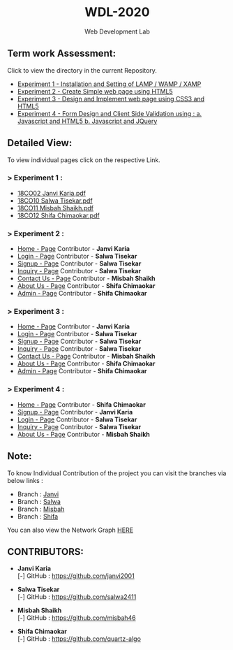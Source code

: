 <h1 align="center">WDL-2020</h1>
<p align="center">Web Development Lab</p>

## Term work Assessment:

Click to view the directory in the current Repository.
- <a href="https://github.com/janvi2001/WDL-2020/tree/master/exp1">Experiment 1 - Installation and Setting of LAMP / WAMP / XAMP</a>
- <a href="https://github.com/janvi2001/WDL-2020/tree/master/exp2">Experiment 2 - Create Simple web page using HTML5</a>
- <a href="https://github.com/janvi2001/WDL-2020/tree/master/exp3">Experiment 3 - Design and Implement web page using CSS3 and HTML5</a>
- <a href="https://github.com/janvi2001/WDL-2020/tree/master/exp4">Experiment 4 - Form Design and Client Side Validation using :
a. Javascript and HTML5 
b. Javascript and JQuery  </a>

## Detailed View:

To view individual pages click on the respective Link.

### > Experiment 1 :

- <a href="https://janvi2001.github.io/WDL-2020/exp1/scrshot.pdf">18CO02 Janvi Karia.pdf</a>
- <a href="https://janvi2001.github.io/WDL-2020/exp1/ss.pdf">18CO10 Salwa Tisekar.pdf</a>
- <a href="https://janvi2001.github.io/WDL-2020/exp1/EXP01.pdf">18CO11 Misbah Shaikh.pdf</a>
- <a href="https://janvi2001.github.io/WDL-2020/exp1/exp1.pdf">18CO12 Shifa Chimaokar.pdf</a>

### > Experiment 2 :

- <a href="https://janvi2001.github.io/WDL-2020/exp2/">Home - Page</a> Contributor - <b>Janvi Karia</b>
- <a href="https://janvi2001.github.io/WDL-2020/exp2/login.html">Login - Page</a> Contributor - <b>Salwa Tisekar</b>
- <a href="https://janvi2001.github.io/WDL-2020/exp2/signup.html">Signup - Page</a> Contributor - <b>Salwa Tisekar</b>
- <a href="https://janvi2001.github.io/WDL-2020/exp2/inquiry.html">Inquiry - Page</a> Contributor - <b>Salwa Tisekar</b>
- <a href="https://janvi2001.github.io/WDL-2020/exp2/contactus.html">Contact Us - Page</a> Contributor - <b>Misbah Shaikh</b>
- <a href="https://janvi2001.github.io/WDL-2020/exp2/aboutus.html">About Us - Page</a> Contributor - <b>Shifa Chimaokar</b>
- <a href="https://janvi2001.github.io/WDL-2020/exp2/admin.html">Admin - Page</a> Contributor - <b>Shifa Chimaokar</b>

### > Experiment 3 :

- <a href="https://janvi2001.github.io/WDL-2020/exp3/">Home - Page</a> Contributor - <b>Janvi Karia</b>
- <a href="https://janvi2001.github.io/WDL-2020/exp3/login.html">Login - Page</a> Contributor - <b>Salwa Tisekar</b>
- <a href="https://janvi2001.github.io/WDL-2020/exp3/signup.html">Signup - Page</a> Contributor - <b>Salwa Tisekar</b>
- <a href="https://janvi2001.github.io/WDL-2020/exp3/inquiry.html">Inquiry - Page</a> Contributor - <b>Salwa Tisekar</b>
- <a href="https://janvi2001.github.io/WDL-2020/exp3/contactus.html">Contact Us - Page</a> Contributor - <b>Misbah Shaikh</b>
- <a href="https://janvi2001.github.io/WDL-2020/exp3/aboutus.html">About Us - Page</a> Contributor - <b>Shifa Chimaokar</b>
- <a href="https://janvi2001.github.io/WDL-2020/exp3/admin.html">Admin - Page</a> Contributor - <b>Shifa Chimaokar</b>

### > Experiment 4 :

- <a href="https://janvi2001.github.io/WDL-2020/exp4/index.html">Home - Page</a> Contributor - <b>Shifa Chimaokar</b>
- <a href="https://janvi2001.github.io/WDL-2020/exp4/signup.html">Signup - Page</a> Contributor - <b>Janvi Karia</b>
- <a href="https://janvi2001.github.io/WDL-2020/exp4/login.html">Login - Page</a> Contributor - <b>Salwa Tisekar</b>
- <a href="https://janvi2001.github.io/WDL-2020/exp4/inquiry.html">Inquiry - Page</a> Contributor - <b>Salwa Tisekar</b>
- <a href="https://janvi2001.github.io/WDL-2020/exp4/aboutus.html">About Us - Page</a> Contributor - <b>Misbah Shaikh</b>

## Note:

To know Individual Contribution of the project you can visit the branches via below links :
- Branch : <a href="https://github.com/janvi2001/WDL-2020/tree/Janvi">Janvi</a>
- Branch : <a href="https://github.com/janvi2001/WDL-2020/tree/Salwa">Salwa</a>
- Branch : <a href="https://github.com/janvi2001/WDL-2020/tree/Misbah">Misbah</a>
- Branch : <a href="https://github.com/janvi2001/WDL-2020/tree/Shifa">Shifa</a>

You can also view the Network Graph <a href="https://github.com/janvi2001/WDL-2020/network">HERE</a>

## CONTRIBUTORS:

- **Janvi Karia**<br>
[-] GitHub : <a href="https://github.com/janvi2001">https://github.com/janvi2001</a>

- **Salwa Tisekar**<br>
[-] GitHub : <a href="https://github.com/salwa2411">https://github.com/salwa2411</a>

- **Misbah Shaikh**<br>
[-] GitHub : <a href="https://github.com/misbah46">https://github.com/misbah46</a>

- **Shifa Chimaokar**<br>
[-] GitHub : <a href="https://github.com/quartz-algo">https://github.com/quartz-algo</a>
